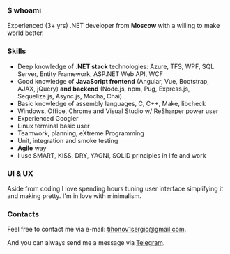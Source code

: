 ### $ whoami
Experienced (3+ yrs) .NET developer from **Moscow** with a willing to make world better.

### Skills
* Deep knowledge of **.NET stack** technologies: Azure, TFS, WPF, SQL Server, Entity Framework, ASP.NET Web API, WCF
* Good knowledge of **JavaScript frontend** (Angular, Vue, Bootstrap, AJAX, jQuery) **and backend** (Node.js, npm, Pug, Express.js, Sequelize.js, Async.js, Mocha, Chai)
* Basic knowledge of assembly languages, C, C++, Make, libcheck
* Windows, Office, Chrome and Visual Studio w/ ReSharper power user
* Experienced Googler
* Linux terminal basic user
* Teamwork, planning, eXtreme Programming
* Unit, integration and smoke testing
* **Agile** way
* I use SMART, KISS, DRY, YAGNI, SOLID principles in life and work

### UI & UX
Aside from coding I love spending hours tuning user interface simplifying it and making pretty. I'm in love with minimalism.

### Contacts

Feel free to contact me via e-mail: [tihonov1sergio@gmail.com](mailto:tihonov1sergio@gmail.com).

And you can always send me a message via [Telegram](https://telegram.me/nuc134r).

